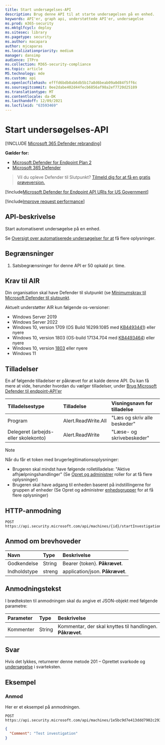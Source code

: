```yaml
---
title: Start undersøgelses-API
description: Brug denne API til at starte undersøgelsen på en enhed.
keywords: API'er, graph api, understøttede API'er, undersøgelse
ms.prod: m365-security
ms.mktglfcycl: deploy
ms.sitesec: library
ms.pagetype: security
ms.author: macapara
author: mjcaparas
ms.localizationpriority: medium
manager: dansimp
audience: ITPro
ms.collection: M365-security-compliance
ms.topic: article
MS.technology: mde
ms.custom: api
ms.openlocfilehash: efffd6bdb0ab6db5b17a8d6beab09a0d84f5ff6c
ms.sourcegitcommit: 0ee2dabe402d44fecb6856af98a2ef7720d25189
ms.translationtype: MT
ms.contentlocale: da-DK
ms.lasthandoff: 12/09/2021
ms.locfileid: "63593469"
---
```

# <a name="start-investigation-api"></a>Start undersøgelses-API

[!INCLUDE [Microsoft 365 Defender rebranding](../../includes/microsoft-defender.md)]

**Gælder for:**
- [Microsoft Defender for Endpoint Plan 2](https://go.microsoft.com/fwlink/p/?linkid=2154037)
- [Microsoft 365 Defender](https://go.microsoft.com/fwlink/?linkid=2118804)

> Vil du opleve Defender til Slutpunkt? [Tilmeld dig for at få en gratis prøveversion.](https://signup.microsoft.com/create-account/signup?products=7f379fee-c4f9-4278-b0a1-e4c8c2fcdf7e&ru=https://aka.ms/MDEp2OpenTrial?ocid=docs-wdatp-exposedapis-abovefoldlink)

[!include[Microsoft Defender for Endpoint API URIs for US Government](../../includes/microsoft-defender-api-usgov.md)]

[!include[Improve request performance](../../includes/improve-request-performance.md)]

## <a name="api-description"></a>API-beskrivelse

Start automatiseret undersøgelse på en enhed.

Se [Oversigt over automatiserede undersøgelser for at](automated-investigations.md) få flere oplysninger.

## <a name="limitations"></a>Begrænsninger

1. Satsbegrænsninger for denne API er 50 opkald pr. time.

## <a name="requirements-for-air"></a>Krav til AIR

Din organisation skal have Defender til slutpunkt (se [Minimumskrav til Microsoft Defender til slutpunkt](minimum-requirements.md).

Aktuelt understøtter AIR kun følgende os-versioner:

- Windows Server 2019
- Windows Server 2022
- Windows 10, version 1709 (OS Build 16299.1085 med [KB4493441](https://support.microsoft.com/help/4493441/windows-10-update-kb4493441)) eller nyere
- Windows 10, version 1803 (OS-build 17134.704 med [KB4493464](https://support.microsoft.com/help/4493464/windows-10-update-kb4493464)) eller nyere
- Windows 10, version [1803](/windows/release-information/status-windows-10-1809-and-windows-server-2019) eller nyere
- Windows 11

## <a name="permissions"></a>Tilladelser

En af følgende tilladelser er påkrævet for at kalde denne API. Du kan få mere at vide, herunder hvordan du vælger tilladelser, under [Brug Microsoft Defender til endpoint-API'er](apis-intro.md)

Tilladelsestype|Tilladelse|Visningsnavn for tilladelse
:---|:---|:---
Program|Alert.ReadWrite.All|"Læs og skriv alle beskeder"
Delegeret (arbejds- eller skolekonto)|Alert.ReadWrite|"Læse- og skrivebeskeder"

> [!NOTE]
> Når du får et token med brugerlegitimationsoplysninger:
>
> - Brugeren skal mindst have følgende rolletilladelse: "Aktive afhjælpningshandlinger" (Se [Opret og administrer](user-roles.md) roller for at få flere oplysninger)
> - Brugeren skal have adgang til enheden baseret på indstillingerne for gruppen af enheder (Se Opret og administrer [enhedsgrupper](machine-groups.md) for at få flere oplysninger)

## <a name="http-request"></a>HTTP-anmodning

```http
POST https://api.security.microsoft.com/api/machines/{id}/startInvestigation
```

## <a name="request-headers"></a>Anmod om brevhoveder

Navn|Type|Beskrivelse
:---|:---|:---
Godkendelse|String|Bearer {token}. **Påkrævet**.
Indholdstype|streng|application/json. **Påkrævet**.

## <a name="request-body"></a>Anmodningstekst

I brødteksten til anmodningen skal du angive et JSON-objekt med følgende parametre:

Parameter|Type|Beskrivelse
:---|:---|:---
Kommenter|String|Kommentar, der skal knyttes til handlingen. **Påkrævet**.

## <a name="response"></a>Svar

Hvis det lykkes, returnerer denne metode 201 – Oprettet svarkode og [undersøgelse](investigation.md) i svarteksten.

## <a name="example"></a>Eksempel

### <a name="request"></a>Anmod

Her er et eksempel på anmodningen.

```https
POST https://api.security.microsoft.com/api/machines/1e5bc9d7e413ddd7902c2932e418702b84d0cc07/startInvestigation
```

```json
{
  "Comment": "Test investigation"
}
```
